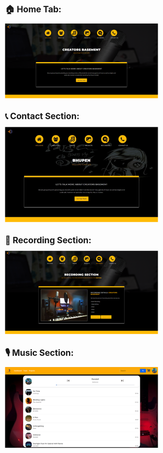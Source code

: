 #  🏠 Home Tab:


<img src="https://github.com/uttamaPrh/Music-Website/blob/main/home.png" alt="Alt text" title="Optional title">

#  📞 Contact Section:

<img src="https://github.com/uttamaPrh/Music-Website/blob/main/Web capture_23-7-2021_64728_.jpeg" alt="Alt text" title="Optional title">

#  🎵 Recording Section:

<img src="https://github.com/uttamaPrh/Music-Website/blob/main/track.png" alt="Alt text" title="Optional title">

#  🎙️ Music Section:

<img src="https://github.com/uttamaPrh/Music-Website/blob/main/Music-Gallery.png" alt="Alt text" title="Optional title">

